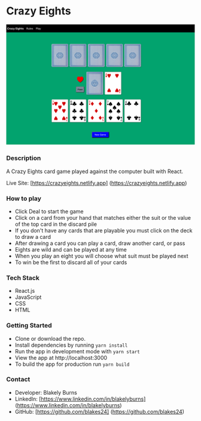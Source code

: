 # Crazy Eights 

![A screenshot of the game board](./public/game.png)

### Description  
A Crazy Eights card game played against the computer built with React.

Live Site: [https://crazyeights.netlify.app] (https://crazyeights.netlify.app)

### How to play 
- Click Deal to start the game
- Click on a card from your hand that matches either the suit or the value of the top card in the discard pile
- If you don't have any cards that are playable you must click on the deck to draw a card
- After drawing a card you can play a card, draw another card, or pass
- Eights are wild and can be played at any time
- When you play an eight you will choose what suit must be played next
- To win be the first to discard all of your cards

### Tech Stack
- React.js
- JavaScript
- CSS
- HTML 

### Getting Started 
- Clone or download the repo.  
- Install dependencies by running `yarn install`
- Run the app in development mode with `yarn start`
- View the app at http://localhost:3000 
- To build the app for production run `yarn build`

### Contact 
- Developer: Blakely Burns  
- LinkedIn: [https://www.linkedin.com/in/blakelyburns] (https://www.linkedin.com/in/blakelyburns)
- GitHub: [https://github.com/blakes24] (https://github.com/blakes24) 
